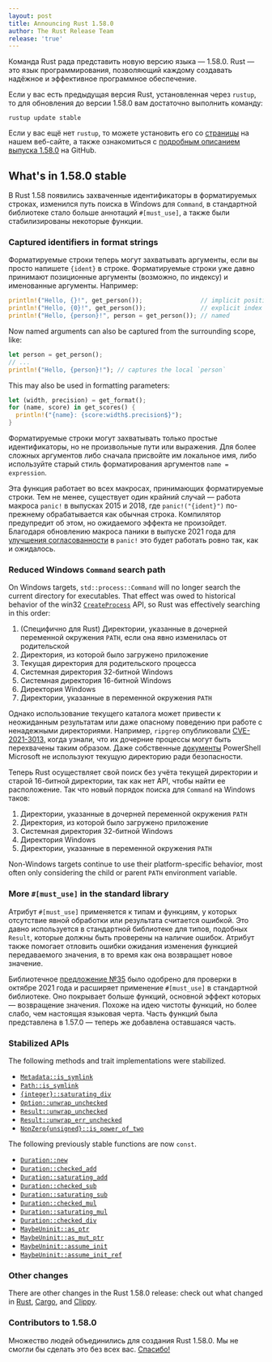 ```yaml
---
layout: post
title: Announcing Rust 1.58.0
author: The Rust Release Team
release: 'true'
---
```


Команда Rust рада представить новую версию языка — 1.58.0. Rust — это язык программирования, позволяющий каждому создавать надёжное и эффективное программное обеспечение.

Если у вас есть предыдущая версия Rust, установленная через `rustup`, то для обновления до версии 1.58.0 вам достаточно выполнить команду:

```console
rustup update stable
```

Если у вас ещё нет `rustup`, то можете установить его со [страницы](https://www.rust-lang.org/install.html) на нашем веб-сайте, а также ознакомиться с [подробным описанием выпуска 1.58.0](https://github.com/rust-lang/rust/blob/master/RELEASES.md#version-1580-2022-01-13) на GitHub.

## What's in 1.58.0 stable

В Rust 1.58 появились захваченные идентификаторы в форматируемых строках, изменился путь поиска в Windows для `Command`, в стандартной библиотеке стало больше аннотаций `#[must_use]`, а также были стабилизированы некоторые функции.

### Captured identifiers in format strings

Форматируемые строки теперь могут захватывать аргументы, если вы просто напишете `{ident}` в строке. Форматируемые строки уже давно принимают позиционные аргументы (возможно, по индексу) и именованные аргументы. Например:

```rust
println!("Hello, {}!", get_person());                // implicit position
println!("Hello, {0}!", get_person());               // explicit index
println!("Hello, {person}!", person = get_person()); // named
```

Now named arguments can also be captured from the surrounding scope, like:

```rust
let person = get_person();
// ...
println!("Hello, {person}!"); // captures the local `person`
```

This may also be used in formatting parameters:

```rust
let (width, precision) = get_format();
for (name, score) in get_scores() {
  println!("{name}: {score:width$.precision$}");
}
```

Форматируемые строки могут захватывать только простые идентификаторы, но не произвольные пути или выражения. Для более сложных аргументов либо сначала присвойте им локальное имя, либо используйте старый стиль форматирования аргументов `name = expression`.

Эта функция работает во всех макросах, принимающих форматируемые строки. Тем не менее, существует один крайний случай — работа макроса `panic!` в выпусках 2015 и 2018, где `panic!("{ident}")` по-прежнему обрабатывается как обычная строка. Компилятор предупредит об этом, но ожидаемого эффекта не произойдет. Благодаря обновлению макроса паники в выпуске 2021 года для [улучшения согласованности](https://doc.rust-lang.org/stable/edition-guide/rust-2021/panic-macro-consistency.html) в `panic!` это будет работать ровно так, как и ожидалось.

### Reduced Windows `Command` search path

On Windows targets, `std::process::Command` will no longer search the current directory for executables. That effect was owed to historical behavior of the win32 [`CreateProcess`](https://docs.microsoft.com/en-us/windows/win32/api/processthreadsapi/nf-processthreadsapi-createprocessa) API, so Rust was effectively searching in this order:

1. (Специфично для Rust) Директории, указанные в дочерней переменной окружения `PATH`, если она явно изменилась от родительской
2. Директория, из которой было загружено приложение
3. Текущая директория для родительского процесса
4. Системная директория 32-битной Windows
5. Системная директория 16-битной Windows
6. Директория Windows
7. Директории, указанные в переменной окружения `PATH`

Однако использование текущего каталога может привести к неожиданным результатам или даже опасному поведению при работе с ненадежными директориями. Например, `ripgrep` опубликовали [CVE-2021-3013,](https://www.cve.org/CVERecord?id=CVE-2021-3013) когда узнали, что их дочерние процессы могут быть перехвачены таким образом. Даже собственные [документы](https://docs.microsoft.com/en-us/powershell/module/microsoft.powershell.core/about/about_command_precedence?view=powershell-7.2) PowerShell Microsoft не используют текущую директорию ради безопасности.

Теперь Rust осуществляет свой поиск без учёта текущей директории и старой 16-битной директории, так как нет API, чтобы найти ее расположение. Так что новый порядок поиска для `Command` на Windows таков:

1. Директории, указанные в дочерней переменной окружения `PATH`
2. Директория, из которой было загружено приложение
3. Системная директория 32-битной Windows
4. Директория Windows
5. Директории, указанные в переменной окружения `PATH`

Non-Windows targets continue to use their platform-specific behavior, most often only considering the child or parent `PATH` environment variable.

### More `#[must_use]` in the standard library

Атрибут `#[must_use]` применяется к типам и функциям, у которых отсутствие явной обработки или  результата считается ошибкой. Это давно используется в стандартной библиотеке для типов, подобных `Result`, которые должны быть проверены на наличие ошибок. Атрибут также помогает отловить ошибки ожидания изменения функцией передаваемого значения, в то время как она возвращает новое значение.

Библиотечное [предложение №35](https://github.com/rust-lang/libs-team/issues/35) было одобрено для проверки в октябре 2021 года и расширяет применение `#[must_use]` в стандартной библиотеке. Оно покрывает больше функций, основной эффект которых — возвращение значения. Похоже на идею чистоты функций, но более слабо, чем настоящая языковая черта. Часть функций была представлена в 1.57.0 — теперь же добавлена оставшаяся часть.

### Stabilized APIs

The following methods and trait implementations were stabilized.

- [`Metadata::is_symlink`](https://doc.rust-lang.org/stable/std/fs/struct.Metadata.html#method.is_symlink)
- [`Path::is_symlink`](https://doc.rust-lang.org/stable/std/path/struct.Path.html#method.is_symlink)
- [`{integer}::saturating_div`](https://doc.rust-lang.org/stable/std/primitive.i8.html#method.saturating_div)
- [`Option::unwrap_unchecked`](https://doc.rust-lang.org/stable/std/option/enum.Option.html#method.unwrap_unchecked)
- [`Result::unwrap_unchecked`](https://doc.rust-lang.org/stable/std/result/enum.Result.html#method.unwrap_unchecked)
- [`Result::unwrap_err_unchecked`](https://doc.rust-lang.org/stable/std/result/enum.Result.html#method.unwrap_err_unchecked)
- [`NonZero{unsigned}::is_power_of_two`](https://doc.rust-lang.org/stable/std/num/struct.NonZeroU8.html#method.is_power_of_two)

The following previously stable functions are now `const`.

- [`Duration::new`](https://doc.rust-lang.org/stable/std/time/struct.Duration.html#method.new)
- [`Duration::checked_add`](https://doc.rust-lang.org/stable/std/time/struct.Duration.html#method.checked_add)
- [`Duration::saturating_add`](https://doc.rust-lang.org/stable/std/time/struct.Duration.html#method.saturating_add)
- [`Duration::checked_sub`](https://doc.rust-lang.org/stable/std/time/struct.Duration.html#method.checked_sub)
- [`Duration::saturating_sub`](https://doc.rust-lang.org/stable/std/time/struct.Duration.html#method.saturating_sub)
- [`Duration::checked_mul`](https://doc.rust-lang.org/stable/std/time/struct.Duration.html#method.checked_mul)
- [`Duration::saturating_mul`](https://doc.rust-lang.org/stable/std/time/struct.Duration.html#method.saturating_mul)
- [`Duration::checked_div`](https://doc.rust-lang.org/stable/std/time/struct.Duration.html#method.checked_div)
- [`MaybeUninit::as_ptr`](https://doc.rust-lang.org/stable/std/mem/union.MaybeUninit.html#method.as_ptr)
- [`MaybeUninit::as_mut_ptr`](https://doc.rust-lang.org/stable/std/mem/union.MaybeUninit.html#method.as_mut_ptr)
- [`MaybeUninit::assume_init`](https://doc.rust-lang.org/stable/std/mem/union.MaybeUninit.html#method.assume_init)
- [`MaybeUninit::assume_init_ref`](https://doc.rust-lang.org/stable/std/mem/union.MaybeUninit.html#method.assume_init_ref)

### Other changes

There are other changes in the Rust 1.58.0 release: check out what changed in [Rust](https://github.com/rust-lang/rust/blob/master/RELEASES.md#version-1580-2022-01-13), [Cargo](https://github.com/rust-lang/cargo/blob/master/CHANGELOG.md#cargo-158-2022-01-13), and [Clippy](https://github.com/rust-lang/rust-clippy/blob/master/CHANGELOG.md#rust-158).

### Contributors to 1.58.0

Множество людей объединились для создания Rust 1.58.0. Мы не смогли бы сделать это без всех вас. [Спасибо!](https://thanks.rust-lang.org/rust/1.58.0/)
